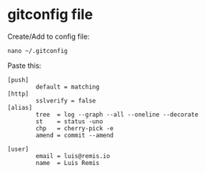 gitconfig file
==============

Create/Add to config file:

    nano ~/.gitconfig

Paste this:

```
[push]
        default = matching
[http]
        sslverify = false
[alias]
        tree  = log --graph --all --oneline --decorate
        st    = status -uno
        chp   = cherry-pick -e
        amend = commit --amend

[user]
        email = luis@remis.io
        name  = Luis Remis
```
